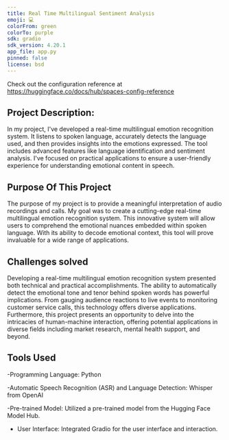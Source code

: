 ```yaml
---
title: Real Time Multilingual Sentiment Analysis
emoji: 💻
colorFrom: green
colorTo: purple
sdk: gradio
sdk_version: 4.20.1
app_file: app.py
pinned: false
license: bsd
---
```


Check out the configuration reference at https://huggingface.co/docs/hub/spaces-config-reference

## Project Description: 

In my project, I've developed a real-time multilingual emotion recognition system. It listens to spoken language, accurately detects the language used, and then provides insights into the emotions expressed. 
The tool includes advanced features like language identification and sentiment analysis. I've focused on practical applications to ensure a user-friendly experience for understanding emotional content in speech. 


## Purpose Of This Project

The purpose of my project is to provide a meaningful interpretation of audio recordings and calls. My goal was to create a cutting-edge real-time multilingual emotion recognition system. This innovative system will allow users to comprehend the emotional nuances embedded within spoken language. With its ability to decode emotional context, this tool will prove invaluable for a wide range of applications.


## Challenges solved

Developing a real-time multilingual emotion recognition system presented both technical and practical accomplishments. The ability to automatically detect the emotional tone and tenor behind spoken words has powerful implications. From gauging audience reactions to live events to monitoring customer service calls, this technology offers diverse applications. 
Furthermore, this project presents an opportunity to delve into the intricacies of human-machine interaction, offering potential applications in diverse fields including market research, mental health support, and beyond.


## Tools Used 

-Programming Language: Python

-Automatic Speech Recognition (ASR) and Language Detection: Whisper from OpenAI

-Pre-trained Model: Utilized a pre-trained model from the Hugging Face Model Hub.

- User Interface: Integrated Gradio for the user interface and interaction. 
